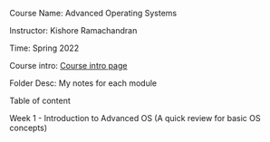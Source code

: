 Course Name: Advanced Operating Systems

Instructor: Kishore Ramachandran

Time: Spring 2022

Course intro: [Course intro page](https://omscs.gatech.edu/cs-6210-advanced-operating-systems)

Folder Desc: My notes for each module

Table of content

Week 1 - Introduction to Advanced OS  (A quick review for basic OS concepts)
